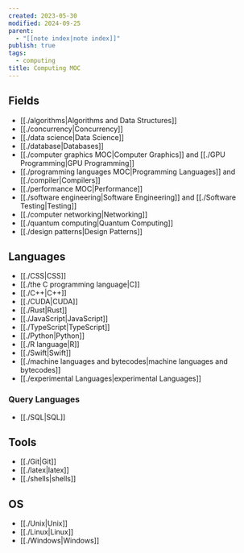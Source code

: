 ```yaml
---
created: 2023-05-30
modified: 2024-09-25
parent:
  - "[[note index|note index]]"
publish: true
tags:
  - computing
title: Computing MOC
---
```

## Fields
- [[./algorithms|Algorithms and Data Structures]]
- [[./concurrency|Concurrency]]
- [[./data science|Data Science]]
- [[./database|Databases]]
- [[./computer graphics MOC|Computer Graphics]] and [[./GPU Programming|GPU Programming]]
- [[./programming languages MOC|Programming Languages]] and [[./compiler|Compilers]]
- [[./performance MOC|Performance]]
- [[./software engineering|Software Engineering]] and [[./Software Testing|Testing]]
- [[./computer networking|Networking]]
- [[./quantum computing|Quantum Computing]]
- [[./design patterns|Design Patterns]]

## Languages
- [[./CSS|CSS]]
- [[./the C programming language|C]]
- [[./C++|C++]]
- [[./CUDA|CUDA]]
- [[./Rust|Rust]]
- [[./JavaScript|JavaScript]]
- [[./TypeScript|TypeScript]]
- [[./Python|Python]]
- [[./R language|R]]
- [[./Swift|Swift]]
- [[./machine languages and bytecodes|machine languages and bytecodes]]
- [[./experimental Languages|experimental Languages]]

### Query Languages
- [[./SQL|SQL]]

## Tools
- [[./Git|Git]]
- [[./latex|latex]]
- [[./shells|shells]]

## OS
- [[./Unix|Unix]]
- [[./Linux|Linux]]
- [[./Windows|Windows]]